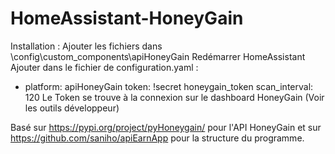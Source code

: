 # HomeAssistant-HoneyGain

Installation :
Ajouter les fichiers dans \config\custom_components\apiHoneyGain
Redémarrer HomeAssistant
Ajouter dans le fichier de configuration.yaml :
  - platform: apiHoneyGain
    token: !secret honeygain_token
    scan_interval: 120
Le Token se trouve à la connexion sur le dashboard HoneyGain (Voir les outils développeur)

Basé sur https://pypi.org/project/pyHoneygain/ pour l'API HoneyGain et sur https://github.com/saniho/apiEarnApp pour la structure du programme.
